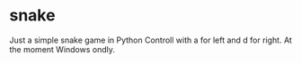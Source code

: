 snake
=====

Just a simple snake game in Python
Controll with a for left and d for right. At the moment Windows ondly.